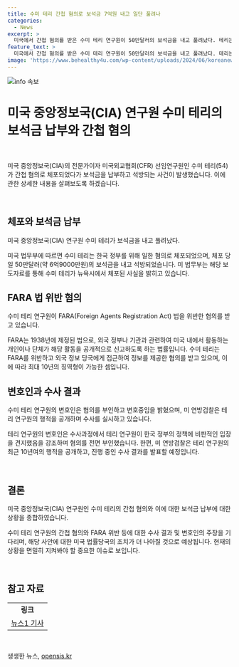 ```yaml
---
title: 수미 테리 간첩 혐의로 보석금 7억원 내고 일단 풀려나
categories:
  - News
excerpt: >
  미국에서 간첩 혐의를 받은 수미 테리 연구원이 50만달러의 보석금을 내고 풀려났다. 테리는 미국 정부에 신고하지 않고 한국 정부를 위해 일한 혐의를 받고, FARA 위반과 신고를 하지 않은 혐의를 받고 있다. 이에는 최대 10년의 징역형이 가능하다고 한다. 테리 연구원의 변호인은 혐의를 부인하며, 또한 한국 정부의 정책에 비판적인 입장을 견지했다고 전했다.
feature_text: >
  미국에서 간첩 혐의를 받은 수미 테리 연구원이 50만달러의 보석금을 내고 풀려났다. 테리는 미국 정부에 신고하지 않고 한국 정부를 위해 일한 혐의를 받고, FARA 위반과 신고를 하지 않은 혐의를 받고 있다. 이에는 최대 10년의 징역형이 가능하다고 한다. 테리 연구원의 변호인은 혐의를 부인하며, 또한 한국 정부의 정책에 비판적인 입장을 견지했다고 전했다.
image: 'https://www.behealthy4u.com/wp-content/uploads/2024/06/koreanews.jpg'
---
```


<p><img src="https://www.behealthy4u.com/wp-content/uploads/2024/06/koreanews.jpg" alt="info 속보" /></p>

<h1 data-ke-size="size28">미국 중앙정보국(CIA) 연구원 수미 테리의 보석금 납부와 간첩 혐의</h1>

<p data-ke-size="size16">&nbsp;</p>

<p>미국 중앙정보국(CIA)의 전문가이자 미국외교협회(CFR) 선임연구원인 수미 테리(54)가 간첩 혐의로 체포되었다가 보석금을 납부하고 석방되는 사건이 발생했습니다. 이에 관한 상세한 내용을 살펴보도록 하겠습니다.</p>

<p data-ke-size="size16">&nbsp;</p>

<h2 data-ke-size="size26">체포와 보석금 납부</h2>

<p data-ke-size="size16">미국 중앙정보국(CIA) 연구원 수미 테리가 보석금을 내고 풀려났다.</p>

<p>미국 법무부에 따르면 수미 테리는 한국 정부를 위해 일한 혐의로 체포되었으며, 체포 당일 50만달러(약 6억9000만원)의 보석금을 내고 석방되었습니다. 미 법무부는 해당 보도자료를 통해 수미 테리가 뉴욕시에서 체포된 사실을 밝히고 있습니다.</p>

<h2 data-ke-size="size26">FARA 법 위반 혐의</h2>

<p data-ke-size="size16">수미 테리 연구원이 FARA(Foreign Agents Registration Act) 법을 위반한 혐의를 받고 있습니다.</p>

<p>FARA는 1938년에 제정된 법으로, 외국 정부나 기관과 관련하여 미국 내에서 활동하는 개인이나 단체가 해당 활동을 공개적으로 신고하도록 하는 법률입니다. 수미 테리는 FARA를 위반하고 외국 정보 당국에게 접근하여 정보를 제공한 혐의를 받고 있으며, 이에 따라 최대 10년의 징역형이 가능한 셈입니다.</p>

<h2 data-ke-size="size26">변호인과 수사 결과</h2>

<p data-ke-size="size16">수미 테리 연구원의 변호인은 혐의를 부인하고 변호중임을 밝혔으며, 미 연방검찰은 테리 연구원의 행적을 공개하며 수사를 실시하고 있습니다.</p>

<p>테리 연구원의 변호인은 수사과정에서 테리 연구원이 한국 정부의 정책에 비판적인 입장을 견지했음을 강조하며 혐의를 전면 부인했습니다. 한편, 미 연방검찰은 테리 연구원의 최근 10년여의 행적을 공개하고, 진행 중인 수사 결과를 발표할 예정입니다.</p>

<p data-ke-size="size16">&nbsp;</p>

<h2 data-ke-size="size26">결론</h2>

<p data-ke-size="size16">미국 중앙정보국(CIA) 연구원인 수미 테리의 간첩 혐의와 이에 대한 보석금 납부에 대한 상황을 종합하였습니다.</p>

<p>수미 테리 연구원의 간첩 혐의와 FARA 위반 등에 대한 수사 결과 및 변호인의 주장을 기다리며, 해당 사안에 대한 미국 법률당국의 조치가 더 나아질 것으로 예상됩니다. 현재의 상황을 면밀히 지켜봐야 할 중요한 이슈로 보입니다.</p>

<p data-ke-size="size16">&nbsp;</p>

<h2 data-ke-size="size26">참고 자료</h2>

<table>
<tbody>
<tr>
<td style="text-align: center; height: 17px;"><b>링크</b></td>
</tr>
<tr>
<td style="text-align: center; height: 17px;"><a href="https://www.example.com/article-1">뉴스1 기사</a></td>
</tr>
</tbody>
</table>

<p data-ke-size="size16">&nbsp;</p>
생생한 뉴스, <a href="https://opensis.kr" rel="dofollow">opensis.kr</a>


